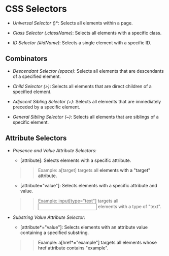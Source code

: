 # CSS Selectors
- *Universal Selector (*)*: Selects all elements within a page.

- *Class Selector (.className)*: Selects all elements with a specific class.

- *ID Selector (#idName)*: Selects a single element with a specific ID.

## Combinators
- *Descendant Selector (space)*: Selects all elements that are descendants of a specified element.

- *Child Selector (>)*: Selects all elements that are direct children of a specified element.

- *Adjacent Sibling Selector (+)*: Selects all elements that are immediately preceded by a specific element.

- *General Sibling Selector (~)*: Selects all elements that are siblings of a specific element.

## Attribute Selectors
- *Presence and Value Attribute Selectors:*

    - [attribute]: Selects elements with a specific attribute.
    >> Example: a[target] targets all <a> elements with a "target" attribute.
    - [attribute="value"]: Selects elements with a specific attribute and value.
    >> Example: input[type="text"] targets all <input> elements with a type of "text".

- *Substring Value Attribute Selector:* 

    - [attribute*="value"]: Selects elements with an attribute value containing a specified substring.
    >> Example: a[href*="example"] targets all <a> elements whose href attribute contains "example".


